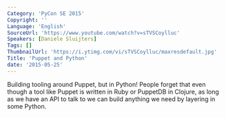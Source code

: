 ```yaml
---
Category: 'PyCon SE 2015'
Copyright: ''
Language: 'English'
SourceUrl: 'https://www.youtube.com/watch?v=sTVSCoylluc'
Speakers: [Daniele Sluijters]
Tags: []
ThumbnailUrl: 'https://i.ytimg.com/vi/sTVSCoylluc/maxresdefault.jpg'
Title: 'Puppet and Python'
date: '2015-05-25'
---
```

Building tooling around Puppet, but in Python! People forget that even though a tool like Puppet is written in Ruby or PuppetDB in Clojure, as long as we have an API to talk to we can build anything we need by layering in some Python.